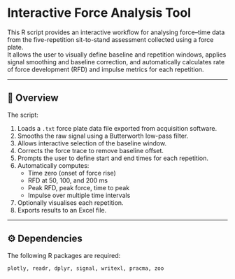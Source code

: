 # Interactive Force Analysis Tool

This R script provides an interactive workflow for analysing force–time data from the five-repetition sit-to-stand assessment collected using a force plate.  
It allows the user to visually define baseline and repetition windows, applies signal smoothing and baseline correction, and automatically calculates rate of force development (RFD) and impulse metrics for each repetition.

---

## 🧠 Overview

The script:
1. Loads a `.txt` force plate data file exported from acquisition software.
2. Smooths the raw signal using a Butterworth low-pass filter.
3. Allows interactive selection of the baseline window.
4. Corrects the force trace to remove baseline offset.
5. Prompts the user to define start and end times for each repetition.
6. Automatically computes:
   - Time zero (onset of force rise)
   - RFD at 50, 100, and 200 ms
   - Peak RFD, peak force, time to peak
   - Impulse over multiple time intervals
7. Optionally visualises each repetition.
8. Exports results to an Excel file.

---

## ⚙️ Dependencies

The following R packages are required:
```r
plotly, readr, dplyr, signal, writexl, pracma, zoo

